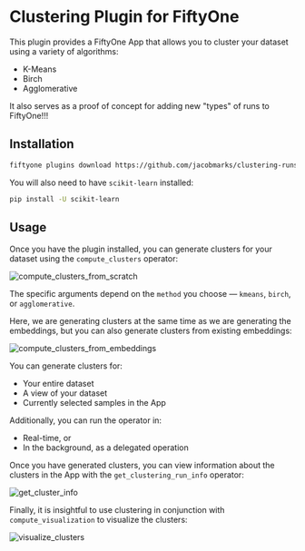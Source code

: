 # Clustering Plugin for FiftyOne

This plugin provides a FiftyOne App that allows you to cluster your dataset using a variety of algorithms:

- K-Means
- Birch
- Agglomerative

It also serves as a proof of concept for adding new "types" of runs to FiftyOne!!!

## Installation

```bash
fiftyone plugins download https://github.com/jacobmarks/clustering-runs-plugin
```

You will also need to have `scikit-learn` installed:

```bash
pip install -U scikit-learn
```

## Usage

Once you have the plugin installed, you can generate clusters for your dataset using the
`compute_clusters` operator:

![compute_clusters_from_scratch](https://github.com/jacobmarks/clustering-runs-plugin/assets/12500356/c701d40a-ddf4-47a7-bb5d-8f026a54bb6e)


The specific arguments depend on the `method` you choose — `kmeans`, `birch`, or `agglomerative`.

Here, we are generating clusters at the same time as we are generating the embeddings, but you can also generate clusters from existing embeddings:

![compute_clusters_from_embeddings](https://github.com/jacobmarks/clustering-runs-plugin/assets/12500356/950c10d7-9d7e-4876-a2ea-66574e594607)


You can generate clusters for:

- Your entire dataset
- A view of your dataset
- Currently selected samples in the App

Additionally, you can run the operator in:

- Real-time, or
- In the background, as a delegated operation

Once you have generated clusters, you can view information about the clusters in the App with the `get_clustering_run_info` operator:

![get_cluster_info](https://github.com/jacobmarks/clustering-runs-plugin/assets/12500356/63660858-091f-4a94-865e-a3fb41c2c2c6)


Finally, it is insightful to use clustering in conjunction with `compute_visualization` to visualize the clusters:

![visualize_clusters](https://github.com/jacobmarks/clustering-runs-plugin/assets/12500356/2c48fdcb-c59c-4b46-a27f-a248a6974d4c)
